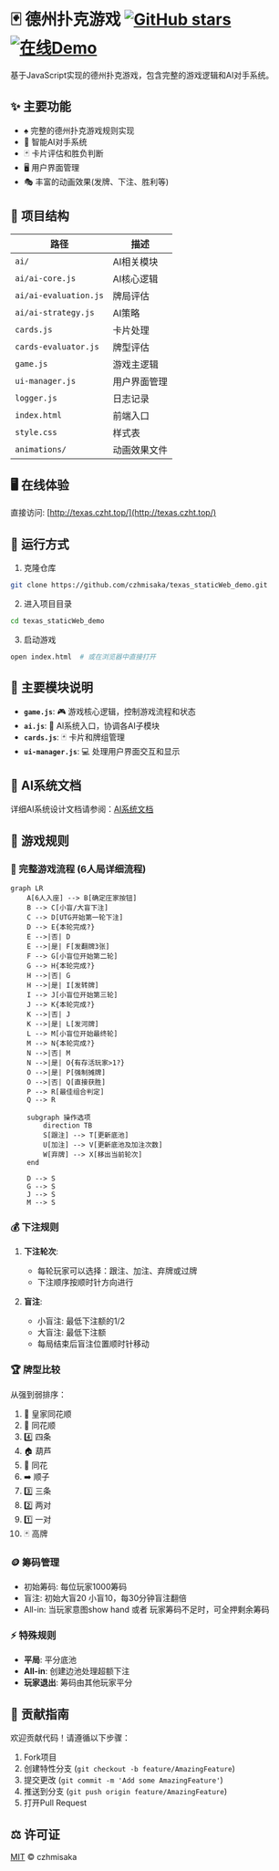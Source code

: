 # 🃏 德州扑克游戏 [![GitHub stars](https://img.shields.io/github/stars/czhmisaka/texas_staticWeb_demo?style=social)](https://github.com/czhmisaka/texas_staticWeb_demo/stargazers) [![在线Demo](https://img.shields.io/badge/Demo-在线体验-blue)](http://texas.czht.top/)

基于JavaScript实现的德州扑克游戏，包含完整的游戏逻辑和AI对手系统。

## ✨ 主要功能

- ♠️ 完整的德州扑克游戏规则实现
- 🤖 智能AI对手系统
- 🃏 卡片评估和胜负判断
- 🖥️ 用户界面管理
- 🎭 丰富的动画效果(发牌、下注、胜利等)

## 📁 项目结构

| 路径                  | 描述         |
| --------------------- | ------------ |
| `ai/`                 | AI相关模块   |
| `ai/ai-core.js`       | AI核心逻辑   |
| `ai/ai-evaluation.js` | 牌局评估     |
| `ai/ai-strategy.js`   | AI策略       |
| `cards.js`            | 卡片处理     |
| `cards-evaluator.js`  | 牌型评估     |
| `game.js`             | 游戏主逻辑   |
| `ui-manager.js`       | 用户界面管理 |
| `logger.js`           | 日志记录     |
| `index.html`          | 前端入口     |
| `style.css`           | 样式表       |
| `animations/`         | 动画效果文件 |

## 🖥️ 在线体验
直接访问: [http://texas.czht.top/](http://texas.czht.top/)

## 🚀 运行方式

1. 克隆仓库
```bash
git clone https://github.com/czhmisaka/texas_staticWeb_demo.git
```

2. 进入项目目录
```bash
cd texas_staticWeb_demo
```

3. 启动游戏
```bash
open index.html  # 或在浏览器中直接打开
```

## 🧩 主要模块说明

- **`game.js`**: 🎮 游戏核心逻辑，控制游戏流程和状态
- **`ai.js`**: 🧠 AI系统入口，协调各AI子模块
- **`cards.js`**: 🃏 卡片和牌组管理
- **`ui-manager.js`**: 💻 处理用户界面交互和显示

## 🤖 AI系统文档

详细AI系统设计文档请参阅：[AI系统文档](ai.md)

## 📜 游戏规则

### 🎴 完整游戏流程 (6人局详细流程)

```mermaid
graph LR
    A[6人入座] --> B[确定庄家按钮]
    B --> C[小盲/大盲下注]
    C --> D[UTG开始第一轮下注]
    D --> E{本轮完成?}
    E -->|否| D
    E -->|是| F[发翻牌3张]
    F --> G[小盲位开始第二轮]
    G --> H{本轮完成?}
    H -->|否| G
    H -->|是| I[发转牌]
    I --> J[小盲位开始第三轮]
    J --> K{本轮完成?}
    K -->|否| J
    K -->|是| L[发河牌]
    L --> M[小盲位开始最终轮]
    M --> N{本轮完成?}
    N -->|否| M
    N -->|是| O{有存活玩家>1?}
    O -->|是| P[强制摊牌]
    O -->|否| Q[直接获胜]
    P --> R[最佳组合判定]
    Q --> R

    subgraph 操作选项
        direction TB
        S[跟注] --> T[更新底池]
        U[加注] --> V[更新底池及加注次数]
        W[弃牌] --> X[移出当前轮次]
    end

    D --> S
    G --> S
    J --> S
    M --> S
```

### 💰 下注规则

1. **下注轮次**:
   - 每轮玩家可以选择：跟注、加注、弃牌或过牌
   - 下注顺序按顺时针方向进行

2. **盲注**:
   - 小盲注: 最低下注额的1/2
   - 大盲注: 最低下注额
   - 每局结束后盲注位置顺时针移动

### 🏆 牌型比较

从强到弱排序：
1. 👑 皇家同花顺
2. 🌊 同花顺
3. 4️⃣ 四条
4. 🏠 葫芦
5. 🌸 同花
6. ➡️ 顺子
7. 3️⃣ 三条
8. 2️⃣ 两对
9. 1️⃣ 一对
10. 🃏 高牌

### 🪙 筹码管理

- 初始筹码: 每位玩家1000筹码
- 盲注: 初始大盲20 小盲10，每30分钟盲注翻倍
- All-in: 当玩家意图show hand 或者 玩家筹码不足时，可全押剩余筹码

### ⚡ 特殊规则

- **平局**: 平分底池
- **All-in**: 创建边池处理超额下注
- **玩家退出**: 筹码由其他玩家平分

## 🤝 贡献指南

欢迎贡献代码！请遵循以下步骤：

1. Fork项目
2. 创建特性分支 (`git checkout -b feature/AmazingFeature`)
3. 提交更改 (`git commit -m 'Add some AmazingFeature'`)
4. 推送到分支 (`git push origin feature/AmazingFeature`)
5. 打开Pull Request

## ⚖️ 许可证

[MIT](https://choosealicense.com/licenses/mit/) © czhmisaka
